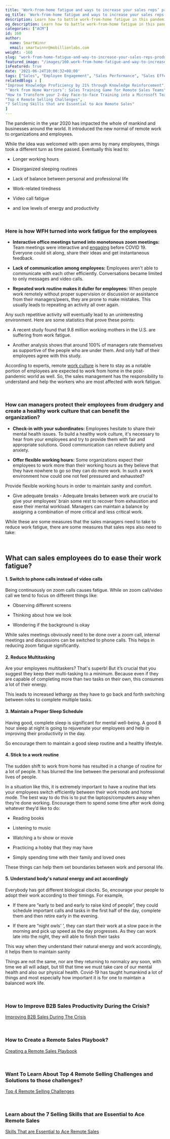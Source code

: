 ```yaml
---
title: 'Work-from-home fatigue and ways to increase your sales reps’ productivity'
og_title: 'Work-from-home fatigue and ways to increase your sales reps’ productivity'
description: Learn how to battle work-from-home fatigue in this pandemic driven world along with tips to improve your employees’ productivity
og_description: Learn how to battle work-from-home fatigue in this pandemic driven world along with tips to improve your employees’ productivity
categories: ["ACM"]
id: 160
author:
  name: SmartWinnr
  email: smartwinnr@mobillionlabs.com
weight: -160
slug: "work-from-home-fatigue-and-way-to-increase-your-sales-reps-productivity"
featured_image: "/images/160.work-from-home-fatigue-and-way-to-increase-your-sales-reps-productivity.jpeg"
isFeatured: true
date: '2021-06-24T10:00:32+08:00'
tags: ["Sales", "Employee Engagement", "Sales Performance", "Sales Effectiveness"]
relatedBlogs : [
"Improve Knowledge Proficiency by 21% through Knowledge Reinforcement",
"‘Work from Home Warriors’: Sales Training Game for Remote Sales Teams",
"How to Transform your 2-day Face-to-face Training into a Microsoft Teams Virtual Training?",
"Top 4 Remote Selling Challenges",
"7 Selling Skills that are Essential to Ace Remote Sales"
]
---
```


The pandemic in the year 2020 has impacted the whole of mankind and businesses around the world. It introduced the new normal of remote work to organizations and employees.

While the idea was welcomed with open arms by many employees, things took a different turn as time passed. Eventually this lead to:

-   Longer working hours
    

  

-   Disorganized sleeping routines
    

  

-   Lack of balance between personal and professional life
    

  

-   Work-related tiredness
    

  

-   Video call fatigue
    

  

-   and low levels of energy and productivity
    
<br>

<h3><b>Here is how WFH turned into work fatigue for the employees</b></h3>

-   **Interactive office meetings turned into monotonous zoom meetings:** Team meetings were interactive and [engaging](https://www.smartwinnr.com/post/improve-employee-engagement-of-your-remote-teams-with-gamification/) before COVID 19. Everyone could sit along, share their ideas and get instantaneous feedback.
    

  

-   **Lack of communication among employees:** Employees aren't able to communicate with each other efficiently. Conversations became limited to only messages and video calls.
    

  

-   **Repeated work routine makes it duller for employees:** When people work remotely without proper supervision or discussion or assistance from their managers/peers, they are prone to make mistakes. This usually leads to repeating an activity all over again.
    

  

Any such repetitive activity will eventually lead to an uninteresting environment. Here are some statistics that prove these points:

  

-   A recent study found that 9.8 million working mothers in the U.S. are suffering from work fatigue.
    

  

-   Another analysis shows that around 100% of managers rate themselves as supportive of the people who are under them. And only half of their employees agree with this study.
    

  

According to experts, remote [work culture](https://www.smartwinnr.com/post/how-to-build-a-successful-sales-environment/) is here to stay as a notable portion of employees are expected to work from home in the post-pandemic world as well. So, the sales management has the responsibility to understand and help the workers who are most affected with work fatigue.


 <br>
 

### **How can managers protect their employees from drudgery and create a healthy work culture that can benefit the organization?**

  

-   **Check-in with your subordinates:** Employees hesitate to share their mental health issues. To build a healthy work culture, it's necessary to hear from your employees and try to provide them with fair and appropriate solutions. Good communication can relieve dubiety and anxiety.
    

  

-   **Offer flexible working hours:** Some organizations expect their employees to work more than their working hours as they believe that they have nowhere to go so they can do more work. In such a work environment how could one not feel pressured and exhausted?
    


<div class="ml_special_div_blog ml-margin-bottom10">
  <div class="ml_special_div_blog_content ml-margin-top10 ml-margin-bottom10">
    <p>
        Provide flexible working hours in order to maintain sanity and comfort.
    </p>
  </div>  
</div>  
  

-   Give adequate breaks - Adequate breaks between work are crucial to give your employees’ brain some rest to recover from exhaustion and ease their mental workload. Managers can maintain a balance by assigning a combination of more critical and less critical work.
    

  

While these are some measures that the sales managers need to take to reduce work fatigue, there are some measures that sales reps also need to take:

<br>

##  **What can sales employees do to ease their work fatigue?**

  

#### **1.  Switch to phone calls instead of video calls**
    

Being continuously on zoom calls causes fatigue. While on zoom call/video call we tend to focus on different things like:

-   Observing different screens
    

-   Thinking about how we look
    

  

-   Wondering if the background is okay
    

  

While sales meetings obviously need to be done over a zoom call, internal meetings and discussions can be switched to phone calls. This helps in reducing zoom fatigue significantly.

  

#### **2. Reduce Multitasking**

  

Are your employees multitaskers? That's superb! But it’s crucial that you suggest they keep their multi-tasking to a minimum. Because even if they are capable of completing more than two tasks on their own, this consumes a lot of their energy.

  

This leads to increased lethargy as they have to go back and forth switching between roles to complete multiple tasks.

  
  
  

<h4><b>3. Maintain a Proper Sleep Schedule</b></h4>

  

Having good, complete sleep is significant for mental well-being. A good 8 hour sleep at night is going to rejuvenate your employees and help in improving their productivity in the day.

  

So encourage them to maintain a good sleep routine and a healthy lifestyle.

  
  

#### **4. Stick to a work routine**

  

The sudden shift to work from home has resulted in a change of routine for a lot of people. It has blurred the line between the personal and professional lives of people.

  

In a situation like this, it is extremely important to have a routine that lets your employees switch efficiently between their work mode and home mode. The best way to do this is to put the laptops/computers away when they’re done working. Encourage them to spend some time after work doing whatever they’d like to do:

  

-   Reading books
    

  

-   Listening to music
    

  

-   Watching a tv show or movie
    

  

-   Practicing a hobby that they may have
    

  

-   Simply spending time with their family and loved ones
    

  

These things can help them set boundaries between work and personal life.

  
  

#### **5. Understand body's natural energy and act accordingly**

  

Everybody has got different biological clocks. So, encourage your people to adopt their work according to their timings. For example,

-   If there are “early to bed and early to raise kind of people”, they could schedule important calls and tasks in the first half of the day, complete them and then retire early in the evening.
    

  

-   If there are “night owls' ', they can start their work at a slow pace in the morning and pick up speed as the day progresses. As they can work late into the night, they will able to finish their tasks
    

  

This way when they understand their natural energy and work accordingly, it helps them to maintain sanity

  

Things are not the same, nor are they returning to normalcy any soon, with time we all will adapt, but till that time we must take care of our mental health and also our physical health. Covid-19 has taught humankind a lot of things and most especially how important it is for one to maintain a balanced work life.


<br>  

<h3><b>How to Improve B2B Sales Productivity During the Crisis?</b></h3>

  

[Improving B2B Sales During The Crisis](https://www.smartwinnr.com/post/how-to-improve-b2b-sales-productivity-during-the-crisis/)

  
<br>    

### **How to Create a Remote Sales Playbook?**


<p><a href="https://www.smartwinnr.com/post/how-to-create-a-remote-sales-playbook/">Creating a Remote Sales Playbook</a></p>

<br>    
  

### **Want To Learn About Top 4 Remote Selling Challenges and Solutions to those challenges?**

[Top 4 Remote Selling Challenges](https://www.smartwinnr.com/post/top-4-remote-selling-challenges/)

  
<br>  

### **Learn about the 7 Selling Skills that are Essential to Ace Remote Sales**


[Skills That are Essential to Ace Remote Sales](https://www.smartwinnr.com/post/7-selling-skills-that-are-essential-to-ace-remote-sales/)